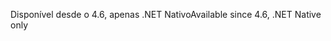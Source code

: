 <span data-ttu-id="493b4-101">Disponível desde o 4.6, apenas .NET Nativo</span><span class="sxs-lookup"><span data-stu-id="493b4-101">Available since 4.6, .NET Native only</span></span>